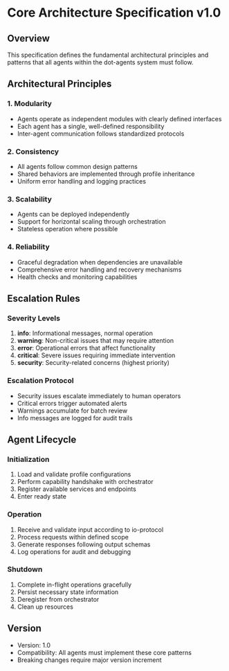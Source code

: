 # Core Architecture Specification v1.0

## Overview
This specification defines the fundamental architectural principles and patterns that all agents within the dot-agents system must follow.

## Architectural Principles

### 1. Modularity
- Agents operate as independent modules with clearly defined interfaces
- Each agent has a single, well-defined responsibility
- Inter-agent communication follows standardized protocols

### 2. Consistency
- All agents follow common design patterns
- Shared behaviors are implemented through profile inheritance
- Uniform error handling and logging practices

### 3. Scalability
- Agents can be deployed independently
- Support for horizontal scaling through orchestration
- Stateless operation where possible

### 4. Reliability
- Graceful degradation when dependencies are unavailable
- Comprehensive error handling and recovery mechanisms
- Health checks and monitoring capabilities

## Escalation Rules

### Severity Levels
1. **info**: Informational messages, normal operation
2. **warning**: Non-critical issues that may require attention
3. **error**: Operational errors that affect functionality
4. **critical**: Severe issues requiring immediate intervention
5. **security**: Security-related concerns (highest priority)

### Escalation Protocol
- Security issues escalate immediately to human operators
- Critical errors trigger automated alerts
- Warnings accumulate for batch review
- Info messages are logged for audit trails

## Agent Lifecycle

### Initialization
1. Load and validate profile configurations
2. Perform capability handshake with orchestrator
3. Register available services and endpoints
4. Enter ready state

### Operation
1. Receive and validate input according to io-protocol
2. Process requests within defined scope
3. Generate responses following output schemas
4. Log operations for audit and debugging

### Shutdown
1. Complete in-flight operations gracefully
2. Persist necessary state information
3. Deregister from orchestrator
4. Clean up resources

## Version
- Version: 1.0
- Compatibility: All agents must implement these core patterns
- Breaking changes require major version increment